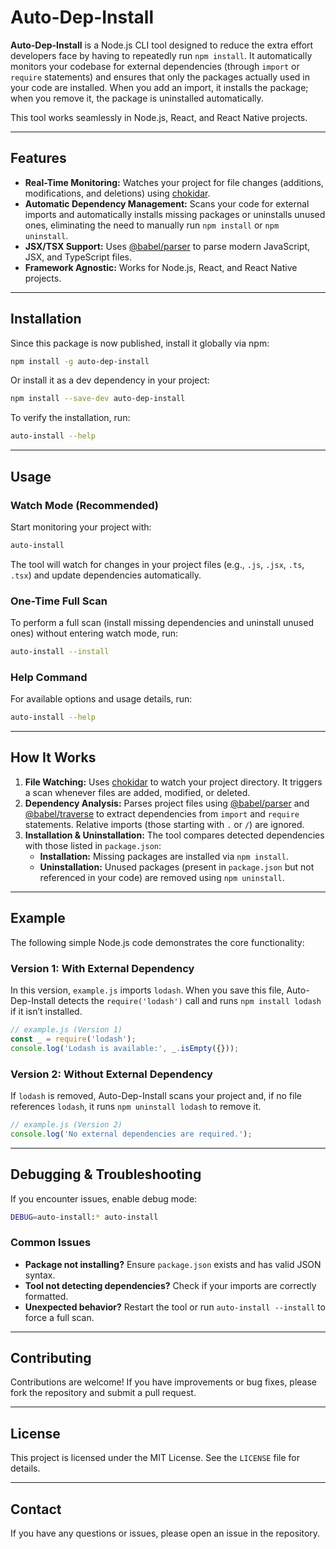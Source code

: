 # Auto-Dep-Install

**Auto-Dep-Install** is a Node.js CLI tool designed to reduce the extra effort developers face by having to repeatedly run `npm install`. It automatically monitors your codebase for external dependencies (through `import` or `require` statements) and ensures that only the packages actually used in your code are installed. When you add an import, it installs the package; when you remove it, the package is uninstalled automatically.

This tool works seamlessly in Node.js, React, and React Native projects.

---

## Features
- **Real-Time Monitoring:** Watches your project for file changes (additions, modifications, and deletions) using [chokidar](https://www.npmjs.com/package/chokidar).
- **Automatic Dependency Management:** Scans your code for external imports and automatically installs missing packages or uninstalls unused ones, eliminating the need to manually run `npm install` or `npm uninstall`.
- **JSX/TSX Support:** Uses [@babel/parser](https://www.npmjs.com/package/@babel/parser) to parse modern JavaScript, JSX, and TypeScript files.
- **Framework Agnostic:** Works for Node.js, React, and React Native projects.

---

## Installation

Since this package is now published, install it globally via npm:
```sh
npm install -g auto-dep-install
```

Or install it as a dev dependency in your project:
```sh
npm install --save-dev auto-dep-install
```

To verify the installation, run:
```sh
auto-install --help
```

---

## Usage

### Watch Mode (Recommended)
Start monitoring your project with:
```sh
auto-install
```
The tool will watch for changes in your project files (e.g., `.js`, `.jsx`, `.ts`, `.tsx`) and update dependencies automatically.

### One-Time Full Scan
To perform a full scan (install missing dependencies and uninstall unused ones) without entering watch mode, run:
```sh
auto-install --install
```

### Help Command
For available options and usage details, run:
```sh
auto-install --help
```

---

## How It Works

1. **File Watching:** Uses [chokidar](https://www.npmjs.com/package/chokidar) to watch your project directory. It triggers a scan whenever files are added, modified, or deleted.
2. **Dependency Analysis:** Parses project files using [@babel/parser](https://www.npmjs.com/package/@babel/parser) and [@babel/traverse](https://www.npmjs.com/package/@babel/traverse) to extract dependencies from `import` and `require` statements. Relative imports (those starting with `.` or `/`) are ignored.
3. **Installation & Uninstallation:** The tool compares detected dependencies with those listed in `package.json`:
   - **Installation:** Missing packages are installed via `npm install`.
   - **Uninstallation:** Unused packages (present in `package.json` but not referenced in your code) are removed using `npm uninstall`.

---

## Example
The following simple Node.js code demonstrates the core functionality:

### Version 1: With External Dependency
In this version, `example.js` imports `lodash`. When you save this file, Auto-Dep-Install detects the `require('lodash')` call and runs `npm install lodash` if it isn’t installed.

```javascript
// example.js (Version 1)
const _ = require('lodash');
console.log('Lodash is available:', _.isEmpty({}));
```

### Version 2: Without External Dependency
If `lodash` is removed, Auto-Dep-Install scans your project and, if no file references `lodash`, it runs `npm uninstall lodash` to remove it.

```javascript
// example.js (Version 2)
console.log('No external dependencies are required.');
```

---

## Debugging & Troubleshooting

If you encounter issues, enable debug mode:
```sh
DEBUG=auto-install:* auto-install
```

### Common Issues
- **Package not installing?** Ensure `package.json` exists and has valid JSON syntax.
- **Tool not detecting dependencies?** Check if your imports are correctly formatted.
- **Unexpected behavior?** Restart the tool or run `auto-install --install` to force a full scan.

---

## Contributing

Contributions are welcome! If you have improvements or bug fixes, please fork the repository and submit a pull request.

---

## License

This project is licensed under the MIT License. See the `LICENSE` file for details.

---

## Contact

If you have any questions or issues, please open an issue in the repository.